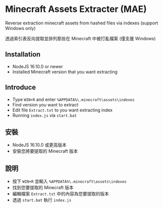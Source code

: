 # Minecraft Assets Extracter (MAE)
Reverse extraction minecraft assets from hashed files via indexes (support Windows only)

透過索引表反向提取並排列那些在 Minecraft 中被打亂檔案 (僅支援 Windows)

## Installation
* NodeJS 16.10.0 or newer
* Installed Minecraft version that you want extracting

## Introduce
* Type `WIN+R` and enter `%APPDATA%\.minecraft\assets\indexes`
* Find version you want to extract
* Edit file `Extract.txt` to you want extracting index
* Running `index.js` via `start.bat`

## 安裝
* NodeJS 16.10.0 或更高版本
* 安裝您將要提取的 Minecraft 版本

## 說明
* 按下 `WIN+R` 並輸入 `%APPDATA%\.minecraft\assets\indexes`
* 找到您要提取的 Minecraft 版本
* 編輯檔案 `Extract.txt` 中的內容為您要提取的版本
* 透過 `start.bat` 執行 `index.js`

